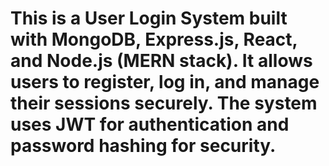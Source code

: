# This is a User Login System built with MongoDB, Express.js, React, and Node.js (MERN stack). It allows users to register, log in, and manage their sessions securely. The system uses JWT for authentication and password hashing for security.
